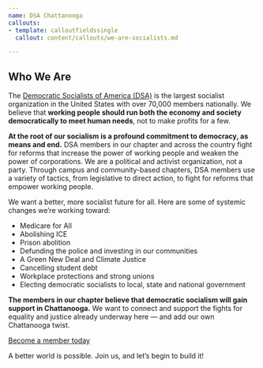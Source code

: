 ```yaml
---
name: DSA Chattanooga
callouts:
- template: calloutfieldssingle
  callout: content/callouts/we-are-socialists.md

---
```

## Who We Are

The [Democratic Socialists of America (DSA)](https://www.dsausa.org/ "DSA National") is the largest socialist organization in the United States with over 70,000 members nationally. We believe that **working people should run both the economy and society democratically to meet human needs**, not to make profits for a few. 

**At the root of our socialism is a profound commitment to democracy, as means and end.** DSA members in our chapter and across the country fight for reforms that increase the power of working people and weaken the power of corporations. We are a political and activist organization, not a party. Through campus and community-based chapters, DSA members use a variety of tactics, from legislative to direct action, to fight for reforms that empower working people.

We want a better, more socialist future for all. Here are some of systemic changes we’re working toward:

* Medicare for All
* Abolishing ICE
* Prison abolition
* Defunding the police and investing in our communities
* A Green New Deal and Climate Justice
* Cancelling student debt
* Workplace protections and strong unions
* Electing democratic socialists to local, state and national government

**The members in our chapter believe that democratic socialism will gain support in Chattanooga.** We want to connect and support the fights for equality and justice already underway here — and add our own Chattanooga twist.

<div class="container-center flex pb-8 pt-4">
<a class="btn" href="/join">
Become a member today
</a>
</div>

A better world is possible. Join us, and let’s begin to build it!